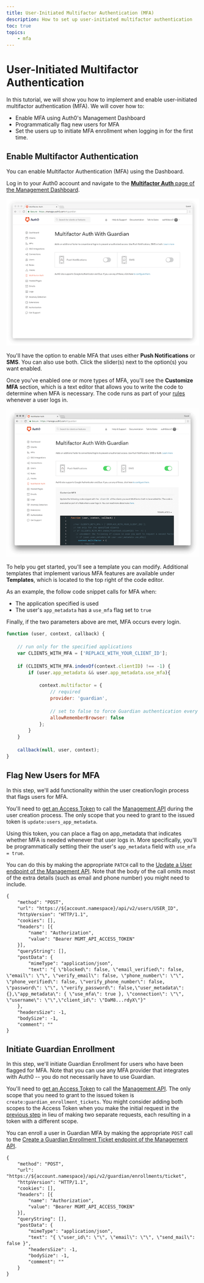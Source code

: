 ```yaml
---
title: User-Initiated Multifactor Authentication (MFA)
description: How to set up user-initiated multifactor authentication
toc: true
topics:
    - mfa
---
```

# User-Initiated Multifactor Authentication

In this tutorial, we will show you how to implement and enable user-initiated multifactor authentication (MFA). We will cover how to:

* Enable MFA using Auth0's Management Dashboard
* Programmatically flag new users for MFA
* Set the users up to initiate MFA enrollment when logging in for the first time.

## Enable Multifactor Authentication

You can enable Multifactor Authentication (MFA) using the Dashboard.

Log in to your Auth0 account and navigate to the [**Multifactor Auth** page of the Management Dashboard](${manage_url}/#/guardian).

![](/media/articles/mfa/mfa-home.png)

You'll have the option to enable MFA that uses either **Push Notifications** or **SMS**. You can also use both. Click the slider(s) next to the option(s) you want enabled.

Once you've enabled one or more types of MFA, you'll see the **Customize MFA** section, which is a text editor that allows you to write the code to determine when MFA is necessary. The code runs as part of your [rules](/rules) whenever a user logs in.

![](/media/articles/mfa/mfa-template.png)

To help you get started, you'll see a template you can modify. Additional templates that implement various MFA features are available under **Templates**, which is located to the top right of the code editor.

As an example, the follow code snippet calls for MFA when:

* The application specified is used
* The user's `app_metadata` has a `use_mfa` flag set to `true`

Finally, if the two parameters above are met, MFA occurs every login.

```js
function (user, context, callback) {

    // run only for the specified applications
    var CLIENTS_WITH_MFA = ['REPLACE_WITH_YOUR_CLIENT_ID'];
    
    if (CLIENTS_WITH_MFA.indexOf(context.clientID) !== -1) {
        if (user.app_metadata && user.app_metadata.use_mfa){

            context.multifactor = {
                // required
                provider: 'guardian', 

                // set to false to force Guardian authentication every login
                allowRememberBrowser: false
            };
        }
    }

    callback(null, user, context);
}
```

## Flag New Users for MFA

In this step, we'll add functionality within the user creation/login process that flags users for MFA.

You'll need to [get an Access Token](/api/management/v2/tokens) to call the [Management API](/api/management/v2) during the user creation process. The only scope that you need to grant to the issued token is `update:users_app_metadata`.

Using this token, you can place a flag on app_metadata that indicates whether MFA is needed whenever that user logs in.  More specifically, you'll be programmatically setting their the user's `app_metadata` field with `use_mfa = true`.

You can do this by making the appropriate `PATCH` call to the [Update a User endpoint of the Management API](/api/management/v2#!/Users/patch_users_by_id). Note that the body of the call omits most of the extra details (such as email and phone number) you might need to include.

```har
{
	"method": "POST",
	"url": "https://${account.namespace}/api/v2/users/USER_ID",
	"httpVersion": "HTTP/1.1",
	"cookies": [],
	"headers": [{
		"name": "Authorization",
		"value": "Bearer MGMT_API_ACCESS_TOKEN"
	}],
	"queryString": [],
	"postData": {
		"mimeType": "application/json",
		"text": "{ \"blocked\": false, \"email_verified\": false, \"email\": \"\", \"verify_email\": false, \"phone_number\": \"\", \"phone_verified\": false, \"verify_phone_number\": false, \"password\": \"\", \"verify_password\": false,\"user_metadata\": {},\"app_metadata\": { \"use_mfa\": true }, \"connection\": \"\", \"username\": \"\",\"client_id\": \"DaM8...rdyX\"}"
	},
	"headersSize": -1,
	"bodySize": -1,
	"comment": ""
}
```

## Initiate Guardian Enrollment

In this step, we'll initiate Guardian Enrollment for users who have been flagged for MFA. Note that you can use any MFA provider that integrates with Auth0 -- you do not necessarily have to use Guardian.

You'll need to [get an Access Token](/api/management/v2/tokens) to call the [Management API](/api/management/v2). The only scope that you need to grant to the issued token is `create:guardian_enrollment_tickets`. You might consider adding both scopes to the Access Token when you make the initial request in the [previous step](#flag-new-users-for-mfa) in lieu of making two separate requests, each resulting in a token with a different scope.

You can enroll a user in Guardian MFA by making the appropriate `POST` call to the [Create a Guardian Enrollment Ticket endpoint of the Management API](/api/management/v2#!/Guardian/post_ticket).

```har
{
	"method": "POST",
	"url": "https://${account.namespace}/api/v2/guardian/enrollments/ticket",
	"httpVersion": "HTTP/1.1",
	"cookies": [],
	"headers": [{
		"name": "Authorization",
		"value": "Bearer MGMT_API_ACCESS_TOKEN"
	}],
	"queryString": [],
	"postData": {
		"mimeType": "application/json",
		"text": "{ \"user_id\": \"\", \"email\": \"\", \"send_mail\": false }",
		"headersSize": -1,
		"bodySize": -1,
		"comment": ""
	}
}
```
